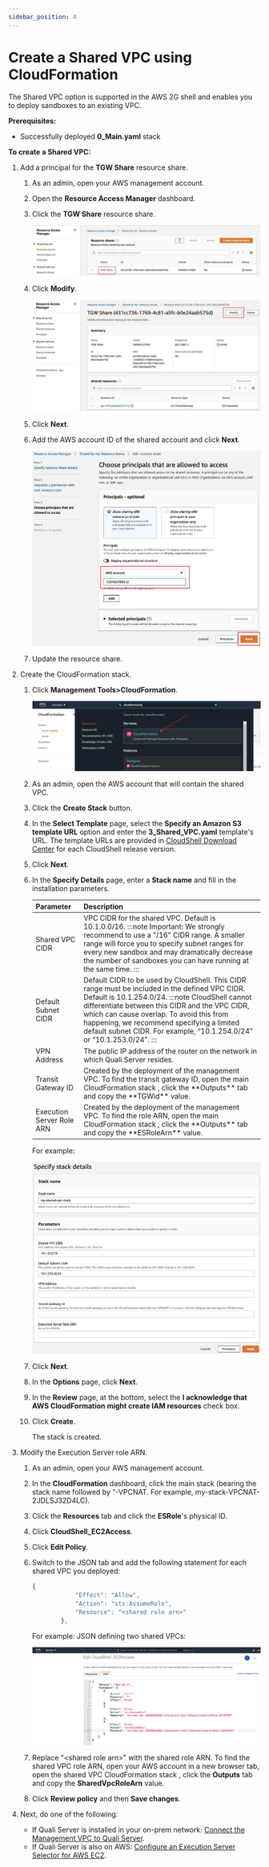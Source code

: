 ```yaml
---
sidebar_position: 4
---
```


# Create a Shared VPC using CloudFormation

The Shared VPC option is supported in the AWS 2G shell and enables you to deploy sandboxes to an existing VPC.

**Prerequisites:**

- Successfully deployed **0_Main.yaml** stack

**To create a Shared VPC:**

1. Add a principal for the **TGW Share** resource share.
    
    1. As an admin, open your AWS management account.
    2. Open the **Resource Access Manager** dashboard.
    3. Click the **TGW Share** resource share.
        
        ![](/Images/Admin-Guide/AWS-deployment-type/ResourceAccessManager1.png)
        
    4. Click **Modify**.
        
        ![](/Images/Admin-Guide/AWS-deployment-type/ResourceAccessManager2.png)
        
    5. Click **Next**.
    6. Add the AWS account ID of the shared account and click **Next**.
        
        ![](/Images/Admin-Guide/AWS-deployment-type/ResourceAccessManager3.png)
        
    7. Update the resource share.
2. Create the CloudFormation stack.
    1. Click **Management Tools>CloudFormation**.
        
        ![](/Images/Admin-Guide/AWS-deployment-type/CloudFormationSection.png)
        
    2. As an admin, open the AWS account that will contain the shared VPC.
    3. Click the **Create Stack** button.
    4. In the **Select Template** page, select the **Specify an Amazon S3 template URL** option and enter the **3_Shared_VPC.yaml** template's URL. The template URLs are provided in [CloudShell Download Center](https://support.quali.com/hc/en-us/articles/231613247-Quali-s-Download-Center) for each CloudShell release version.
    5. Click **Next**.
    6. In the **Specify Details** page, enter a **Stack name** and fill in the installation parameters.
        
        <table>
            <thead>
                <th>Parameter</th>
                <th>Description</th>
            </thead>
            <tbody>
                <tr>
                    <td>Shared VPC CIDR</td>
                    <td>
                    VPC CIDR for the shared VPC. Default is 10.1.0.0/16.
        :::note Important:
        We strongly recommend to use a "/16" CIDR range. A smaller range will force you to specify subnet ranges for every new sandbox and may dramatically decrease the number of sandboxes you can have running at the same time.
        :::
                    </td>
                </tr>
                <tr>
                    <td>Default Subnet CIDR</td>
                    <td>
                    Default CIDR to be used by CloudShell. This CIDR range must be included in the defined VPC CIDR. Default is 10.1.254.0/24.
        :::note
        CloudShell cannot differentiate between this CIDR and the VPC CIDR, which can cause overlap. To avoid this from happening, we recommend specifying a limited default subnet CIDR. For example, “10.1.254.0/24” or “10.1.253.0/24”.
        :::
                    </td>
                </tr>
                <tr>
                    <td>VPN Address</td>
                    <td>The public IP address of the router on the network in which Quali Server resides.</td>
                </tr>
                <tr>
                    <td>Transit Gateway ID</td>
                    <td>Created by the deployment of the management VPC. To find the transit gateway ID, open the main CloudFormation stack , click the **Outputs** tab and copy the **TGWid** value.</td>
                </tr>
                <tr>
                    <td>Execution Server Role ARN</td>
                    <td>Created by the deployment of the management VPC. To find the role ARN, open the main CloudFormation stack , click the **Outputs** tab and copy the **ESRoleArn** value.</td>
                </tr>
            </tbody>
        </table>
        
        For example:
        
        ![](/Images/Admin-Guide/AWS-deployment-type/SharedVPCInstallationParams.png)
        
    1. Click **Next**.
    2. In the **Options** page, click **Next**.
    3. In the **Review** page, at the bottom, select the **I acknowledge that AWS CloudFormation might create IAM resources** check box.
    4.  Click **Create**.
        
        The stack is created.
        
1. Modify the Execution Server role ARN.
    1. As an admin, open your AWS management account.
    2. In the **CloudFormation** dashboard, click the main stack (bearing the stack name followed by "-VPCNAT. For example, my-stack-VPCNAT-2JDLSJ32D4LC).
    3. Click the **Resources** tab and click the **ESRole**'s physical ID.
    4. Click **CloudShell_EC2Access**.
    5. Click **Edit Policy**.
    6. Switch to the JSON tab and add the following statement for each shared VPC you deployed:
        
        ```javascript
        {
                    "Effect": "Allow",
                    "Action": "sts:AssumeRole",
                    "Resource": "<shared role arn>"
                },
        ```
        
        For example: JSON defining two shared VPCs:
        
        ![](/Images/Admin-Guide/AWS-deployment-type/SharedVPCJson.png)
        
    7. Replace "\<shared role arn\>" with the shared role ARN. To find the shared VPC role ARN, open your AWS account in a new browser tab, open the shared VPC CloudFormation stack , click the **Outputs** tab and copy the **SharedVpcRoleArn** value.
    8. Click **Review policy** and then **Save changes**.
2. Next, do one of the following:
    - If Quali Server is installed in your on-prem network: [Connect the Management VPC to Quali Server](https://help.quali.com/Online%20Help/0.0/Portal/Content/Admn/VPC-Cnct-to-Quali.htm).
    - If Quali Server is also on AWS: [Configure an Execution Server Selector for AWS EC2](https://help.quali.com/Online%20Help/0.0/Portal/Content/Admn/VPC-Exec-Srv.htm).
